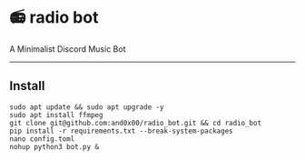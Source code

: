 # 📻 radio bot
A Minimalist Discord Music Bot

---
## Install

```
sudo apt update && sudo apt upgrade -y
sudo apt install ffmpeg
git clone git@github.com:and0x00/radio_bot.git && cd radio_bot
pip install -r requirements.txt --break-system-packages
nano config.toml
nohup python3 bot.py &
```
